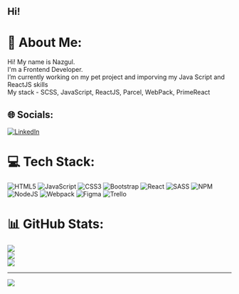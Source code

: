 ## Hi!
# 💫 About Me:
Hi! My name is Nazgul.<br>I'm a Frontend Developer.<br>I’m currently working on my pet project and imporving my Java Script and ReactJS skills<br>My stack - SCSS, JavaScript, ReactJS, Parcel, WebPack, PrimeReact<br>


## 🌐 Socials:
[![LinkedIn](https://img.shields.io/badge/LinkedIn-%230077B5.svg?logo=linkedin&logoColor=white)](https://linkedin.com/in/nazgulchan@gmail.com) 

# 💻 Tech Stack:
![HTML5](https://img.shields.io/badge/html5-%23E34F26.svg?style=plastic&logo=html5&logoColor=white) ![JavaScript](https://img.shields.io/badge/javascript-%23323330.svg?style=plastic&logo=javascript&logoColor=%23F7DF1E) ![CSS3](https://img.shields.io/badge/css3-%231572B6.svg?style=plastic&logo=css3&logoColor=white) ![Bootstrap](https://img.shields.io/badge/bootstrap-%23563D7C.svg?style=plastic&logo=bootstrap&logoColor=white) ![React](https://img.shields.io/badge/react-%2320232a.svg?style=plastic&logo=react&logoColor=%2361DAFB) ![SASS](https://img.shields.io/badge/SASS-hotpink.svg?style=plastic&logo=SASS&logoColor=white) ![NPM](https://img.shields.io/badge/NPM-%23000000.svg?style=plastic&logo=npm&logoColor=white) ![NodeJS](https://img.shields.io/badge/node.js-6DA55F?style=plastic&logo=node.js&logoColor=white) ![Webpack](https://img.shields.io/badge/webpack-%238DD6F9.svg?style=plastic&logo=webpack&logoColor=black) 	![Figma](https://img.shields.io/badge/figma-%23F24E1E.svg?style=plastic&logo=figma&logoColor=white) ![Trello](https://img.shields.io/badge/Trello-%23026AA7.svg?style=plastic&logo=Trello&logoColor=white)
# 📊 GitHub Stats:
![](https://github-readme-stats.vercel.app/api?username=curiousrain&theme=dark&hide_border=false&include_all_commits=true&count_private=true)<br/>
![](https://github-readme-streak-stats.herokuapp.com/?user=curiousrain&theme=dark&hide_border=false)<br/>
![](https://github-readme-stats.vercel.app/api/top-langs/?username=curiousrain&theme=dark&hide_border=false&include_all_commits=true&count_private=true&layout=compact)

---
[![](https://visitcount.itsvg.in/api?id=curiousrain&icon=0&color=12)](https://visitcount.itsvg.in)

<!-- Proudly created with GPRM ( https://gprm.itsvg.in ) -->
